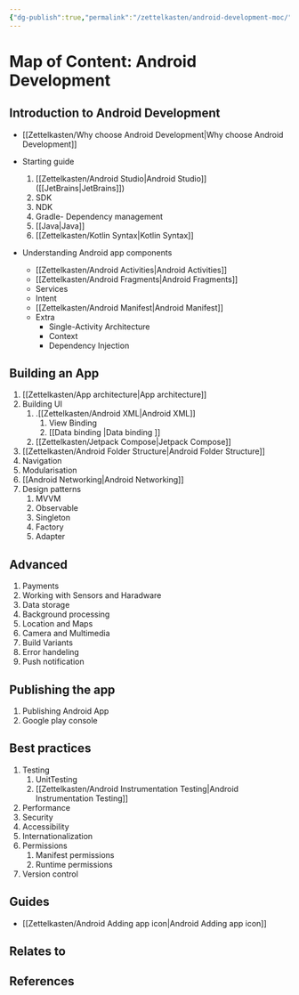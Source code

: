 ```yaml
---
{"dg-publish":true,"permalink":"/zettelkasten/android-development-moc/","title":"Android Development MOC","tags":["status/todo","status/MOC"],"noteIcon":"","created":"2023-10-11T10:10:00.838+01:00"}
---
```



# Map of Content: Android Development 


## Introduction to Android Development

- [[Zettelkasten/Why choose Android Development\|Why choose Android Development]]
- Starting guide
	1. [[Zettelkasten/Android Studio\|Android Studio]] ([[JetBrains\|JetBrains]])
	2. SDK
	3. NDK
	4. Gradle- Dependency management
	5. [[Java\|Java]]
	6. [[Zettelkasten/Kotlin Syntax\|Kotlin Syntax]]

- Understanding Android app components
	- [[Zettelkasten/Android Activities\|Android Activities]]
	- [[Zettelkasten/Android Fragments\|Android Fragments]]
	- Services 
	- Intent
	- [[Zettelkasten/Android Manifest\|Android Manifest]] 
	- Extra
		- Single-Activity Architecture
		- Context
		- Dependency Injection

## Building an App
1. [[Zettelkasten/App architecture\|App architecture]]
2. Building UI
	1. .[[Zettelkasten/Android XML\|Android XML]]		
		1. View Binding
		2. [[Data  binding \|Data  binding ]]
	2. [[Zettelkasten/Jetpack Compose\|Jetpack Compose]]
3. [[Zettelkasten/Android Folder Structure\|Android Folder Structure]]
4. Navigation
5. Modularisation
6. [[Android Networking\|Android Networking]]
7. Design patterns
	1. MVVM
	2. Observable
	3. Singleton
	4. Factory
	5. Adapter
 
## Advanced
1. Payments
2. Working with Sensors and Haradware
3. Data storage
4. Background processing
5. Location and Maps
6. Camera and Multimedia 
7. Build Variants
8. Error handeling
9. Push notification

## Publishing the app
1. Publishing Android App
2. Google play console

## Best practices


1. Testing
	1. UnitTesting
	2. [[Zettelkasten/Android Instrumentation Testing\|Android Instrumentation Testing]]
2. Performance
3. Security
4. Accessibility 
5. Internationalization
6. Permissions
	1. Manifest permissions
	2. Runtime permissions
7. Version control

## Guides
- [[Zettelkasten/Android Adding app icon\|Android Adding app icon]]
## Relates to
## References


